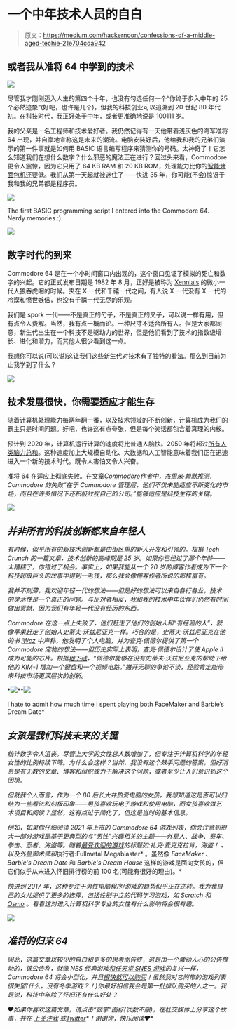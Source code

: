 # 一个中年技术人员的自白

> 原文：<https://medium.com/hackernoon/confessions-of-a-middle-aged-techie-21e704cda942>

## 或者我从准将 64 中学到的技术

![](img/38d24fa8f59581fdbd5622736dd5f3c4.png)

尽管我才刚刚迈入人生的第四个十年，也没有勾选任何一个“你终于步入中年的 25 个必然迹象”(好吧，也许是几个)，但我的科技创业可以追溯到 20 世纪 80 年代初。在科技时代，我正好处于中年，或者更准确地说是 100111 岁。

我的父亲是一名工程师和技术爱好者。我仍然记得有一天他带着浅灰色的海军准将 64 出现，并自豪地宣称这是未来的潮流。电脑安装好后，他给我和我的兄弟们演示的第一件事就是如何用 BASIC 语言编写程序来猜测你的号码。太神奇了！它怎么知道我们在想什么数字？什么邪恶的魔法正在进行？回过头来看，Commodore 更令人震惊，因为它只用了 64 KB RAM 和 20 KB ROM，处理能力比你的[智能烤面包机](https://www.engadget.com/2017/01/04/griffin-connects-your-toast-to-your-phone/)还要低。我们从第一天起就被迷住了——快进 35 年，你可能(不会)惊讶于我和我的兄弟都是程序员。

![](img/7dca2967ab4f42b91d05dfcbb49f1cb4.png)

The first BASIC programming script I entered into the Commodore 64\. Nerdy memories :)

![](img/5d5fa584517a82744530928cfae75ca7.png)

## 数字时代的到来

Commodore 64 是在一个小时间窗口内出现的，这个窗口见证了模拟的死亡和数字的兴起。它的正式发布日期是 1982 年 8 月，正好是被称为 [Xennials](http://www.dailymail.co.uk/femail/article-4630930/Xennials-new-generation-born-1977-1983.html) 的微小一代人狼吞虎咽的时候。夹在 X 一代和千禧一代之间，有人说 X 一代没有 X 一代的冷漠和愤世嫉俗，也没有千禧一代无尽的乐观。

我们是 spork 一代——不是真正的勺子，不是真正的叉子，可以说一样有用，但有点令人费解。当然，我有点一概而论。一种尺寸不适合所有人。但是大家都同意，新生代出生在一个科技不是驱动力的世界，但是他们看到了技术的指数级增长、进化和潜力，而其他人很少看到这一点。

我想你可以说(可以说)这让我们这些新生代对技术有了独特的看法。那么到目前为止我学到了什么？

![](img/612686362c580076dbe187dde297da96.png)

## 技术发展很快，你需要适应才能生存

随着计算机处理能力每两年翻一番，以及技术领域的不断创新，计算机成为我们的霸主只是时间问题。好吧，也许这有点夸张，但是每个笑话都包含着真理的内核。

预计到 2020 年，计算机运行计算的速度将比普通人脑快。2050 年将超过[所有人类脑力总和](https://www.linkedin.com/pulse/technology-evolving-faster-than-our-ability-adapt-chris-hooper/)。这种速度加上大规模自动化、大数据和人工智能意味着我们正在迅速进入一个新的技术时代。既令人害怕又令人兴奋。

准将 64 在适应上彻底失败。在文章[*Commodore*](https://arstechnica.com/gaming/2017/01/a-history-of-the-amiga-part-10-the-downfall-of-commodore/)*作者中，杰里米·赖默推测，Commodore 的失败“在于 Commodore 管理层，他们不仅未能适应不断变化的市场，而且在许多情况下还积极敌视自己的公司。”能够适应是科技生存的关键。*

*![](img/f6d378226d81b5f11c9f30920a43edb3.png)*

## *并非所有的科技创新都来自年轻人*

*有时候，似乎所有的新技术创新都是由街区里的新人开发和引领的。根据 Tech Crunch 的一篇文章，技术创新的高峰期是 25 岁。如果你已经过了那个年龄——太糟糕了，你错过了机会。事实上，如果我能从一个 20 岁的博客作者成为下一个科技超级巨头的故事中得到一毛钱，那么我会像博客作者所说的那样富有。*

*我并不刻薄，我欢迎年轻一代的想法——但是好的想法可以来自各行各业，技术的灵活性是一个真正的问题。与反对者相反，我和我的技术中年伙伴们仍然有时间做出贡献，因为我们有年轻一代没有经历的东西。*

*Commodore 在这一点上失败了，他们赶走了他们的创始人和“有经验的人”，就像苹果赶走了创始人史蒂夫·沃兹尼亚克一样。巧合的是，史蒂夫·沃兹尼亚克在他的书 [iWoz](https://www.amazon.com/iWoz-Computer-Invented-Personal-Co-Founded/dp/0393330435) 中声称，他发明了个人电脑，并为查克·佩德尔提供了第一个 Commodore 宠物的想法——但历史实际上表明，查克·佩德尔设计了使 Apple II 成为可能的芯片。根据[地下硅](https://dfarq.homeip.net/steve-jobs-and-the-commodore-pet/)，“佩德尔能够在没有史蒂夫·沃兹尼亚克的帮助下给他的 KIM-1 增加一个键盘和一个视频电路。”撇开无聊的争论不谈，经验肯定能带来科技市场更深层次的创新。*

*![](img/d1cb6f79368cd7ae1724745ef3744400.png)**![](img/89a803b1199c41a24b09fbf6243d2b6f.png)

I hate to admit how much time I spent playing both FaceMaker and Barbie’s Dream Date* 

## *女孩是我们科技未来的关键*

*统计数字令人沮丧。尽管上大学的女性总人数增加了，但专注于计算机科学的年轻女性的比例持续下降。为什么会这样？当然，我没有这个棘手问题的答案，但好消息是有无数的文章、博客和组织致力于解决这个问题，或者至少让人们意识到这个困境。*

*但就我个人而言，作为一个 80 后长大并热爱电脑的女孩，我想知道这是否可以归结为一些看法和刻板印象——男孩喜欢玩电子游戏和使用电脑，而女孩喜欢做艺术项目和阅读？显然，这有点过于简化了，但这是当时的基本信息。*

*例如，如果你仔细阅读 2021 年上市的 Commodore 64 游戏列表，你会注意到很大一部分游戏是基于更典型的与“男性”兴趣相关的主题——外星人、战争、赛车、拳击、忍者、海盗等。随着[最受欢迎的游戏](http://www.lemon64.com/games/votes_list.php)的标题如:*扎克·麦克克拉肯，海盗！* **、** *以及外星御术师*和*执行者:Fullmetal Megablaster* 。虽然像 *FaceMaker* 、 *Barbie's Dream Date* 和 *Barbie's Dream House* 这样的游戏是面向女孩的，但它们似乎从未进入怀旧排行榜的前 100 名(可能有很好的理由)。*

*快进到 2017 年，这种专注于男性电脑程序/游戏的趋势似乎正在逆转。我为我自己的女儿提供了更多的选择，包括性别中立的代码学习游戏，如 [Scratch](https://scratch.mit.edu/) 和 [Osmo](https://www.playosmo.com/en/) 。看看这对进入计算机科学专业的女性有什么影响将会很有趣。*

*![](img/72f22e67a90ac444bd573dbb67d93007.png)*

## *准将的归来 64*

*因此，这篇文章以较少的自白和更多的思考而告终，这是由一个激动人心的公告推动的，该公告称，就像 NES 经典游戏[和任天堂 SNES 游戏](https://www.fatherly.com/gear/video-games-gear/the-nintendo-classic-is-finally-coming-back-to-stores/)的复兴一样，Commodore 64 将会小型化，并且[很快就可以购买](https://thec64.com/)！虽然我对它附带的游戏列表很失望(什么，没有冬季游戏？！)你最好相信我会是第一批排队购买的人之一。我是说，科技中年除了怀旧还有什么好处？*

**❤如果你喜欢这篇文章，请点击“鼓掌”图标(次数不限)，在社交媒体上分享这个故事，并在* [*上关注我*](/@cariefisher/) *或*[*Twitter*](https://twitter.com/cariefisher)*！谢谢你，快乐阅读❤**